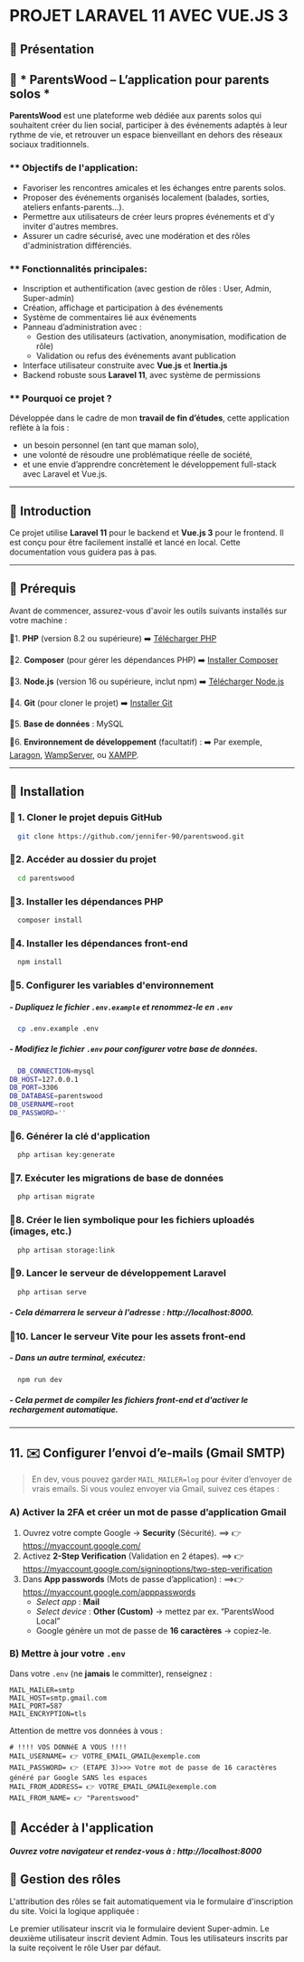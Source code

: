# PROJET LARAVEL 11 AVEC VUE.JS 3

## 🔵 Présentation

## 🌳 * ParentsWood – L’application pour parents solos *

**ParentsWood** est une plateforme web dédiée aux parents solos qui souhaitent créer du lien social, participer à des événements adaptés à leur rythme de vie, et retrouver un espace bienveillant en dehors des réseaux sociaux traditionnels.

### ** Objectifs de l'application:

- Favoriser les rencontres amicales et les échanges entre parents solos.
- Proposer des événements organisés localement (balades, sorties, ateliers enfants-parents...).
- Permettre aux utilisateurs de créer leurs propres événements et d’y inviter d'autres membres.
- Assurer un cadre sécurisé, avec une modération et des rôles d'administration différenciés.

### ** Fonctionnalités principales:

- Inscription et authentification (avec gestion de rôles : User, Admin, Super-admin)
- Création, affichage et participation à des événements
- Système de commentaires lié aux événements
- Panneau d’administration avec :
    - Gestion des utilisateurs (activation, anonymisation, modification de rôle)
    - Validation ou refus des événements avant publication
- Interface utilisateur construite avec **Vue.js** et **Inertia.js**
- Backend robuste sous **Laravel 11**, avec système de permissions

### ** Pourquoi ce projet ?

Développée dans le cadre de mon **travail de fin d’études**, cette application reflète à la fois :
- un besoin personnel (en tant que maman solo),
- une volonté de résoudre une problématique réelle de société,
- et une envie d’apprendre concrètement le développement full-stack avec Laravel et Vue.js.

---

## 🔵 Introduction

Ce projet utilise **Laravel 11** pour le backend et **Vue.js 3** pour le frontend. Il est conçu pour être facilement
installé et lancé en local. Cette documentation vous guidera pas à pas.

---

## 🔵 Prérequis

Avant de commencer, assurez-vous d'avoir les outils suivants installés sur votre machine :

🔹1. **PHP** (version 8.2 ou supérieure) ➡️ [Télécharger PHP](https://www.php.net/downloads)

🔹2. **Composer** (pour gérer les dépendances PHP) ➡️ [Installer Composer](https://getcomposer.org/download/)

🔹3. **Node.js** (version 16 ou supérieure, inclut npm) ➡️ [Télécharger Node.js](https://nodejs.org/)

🔹4. **Git** (pour cloner le projet) ➡️ [Installer Git](https://git-scm.com/)

🔹5. **Base de données** : MySQL

🔹6. **Environnement de développement** (facultatif) : ➡️ Par
exemple, [Laragon](https://laragon.org/), [WampServer](https://www.wampserver.com/),
ou [XAMPP](https://www.apachefriends.org/index.html).

---

## 🔵 Installation

### 🔹 1. Cloner le projet depuis GitHub

```bash
  git clone https://github.com/jennifer-90/parentswood.git
```

### 🔹2. Accéder au dossier du projet

```bash
  cd parentswood
```

### 🔹3. Installer les dépendances PHP

```bash
  composer install
```

### 🔹4. Installer les dépendances front-end

```bash
  npm install
```

### 🔹5. Configurer les variables d'environnement

##### - Dupliquez le fichier ```.env.example``` et renommez-le en ```.env```

```bash
  cp .env.example .env
```

##### - Modifiez le fichier ```.env``` pour configurer votre base de données.

```bash
  DB_CONNECTION=mysql
DB_HOST=127.0.0.1
DB_PORT=3306
DB_DATABASE=parentswood
DB_USERNAME=root
DB_PASSWORD=''
```

### 🔹6. Générer la clé d'application

```bash
  php artisan key:generate
```

### 🔹7. Exécuter les migrations de base de données

```bash
  php artisan migrate
```

### 🔹8. Créer le lien symbolique pour les fichiers uploadés (images, etc.)
```bash
  php artisan storage:link
```

### 🔹9. Lancer le serveur de développement Laravel

```bash
  php artisan serve
```

##### - Cela démarrera le serveur à l'adresse : http://localhost:8000.

### 🔹10. Lancer le serveur Vite pour les assets front-end

##### - Dans un autre terminal, exécutez:

```bash
  npm run dev
```

##### - Cela permet de compiler les fichiers front-end et d'activer le rechargement automatique.

---


## 11. ✉️ Configurer l’envoi d’e-mails (Gmail SMTP)

> En dev, vous pouvez garder `MAIL_MAILER=log` pour éviter d’envoyer de vrais emails.
> Si vous voulez envoyer via Gmail, suivez ces étapes :

### A) Activer la 2FA et créer un mot de passe d’application Gmail
1) Ouvrez votre compte Google → **Security** (Sécurité). 
==> 👉 https://myaccount.google.com/
2) Activez **2-Step Verification** (Validation en 2 étapes). ==> 👉 https://myaccount.google.com/signinoptions/two-step-verification
3) Dans **App passwords** (Mots de passe d’application) : ==>👉  https://myaccount.google.com/apppasswords
    - *Select app* : **Mail**
    - *Select device* : **Other (Custom)** → mettez par ex. “ParentsWood Local”
    - Google génère un mot de passe de **16 caractères** → copiez-le.

### B) Mettre à jour votre `.env`
Dans votre `.env` (ne **jamais** le committer), renseignez :


```
MAIL_MAILER=smtp
MAIL_HOST=smtp.gmail.com
MAIL_PORT=587
MAIL_ENCRYPTION=tls
```
Attention de mettre vos données à vous : 
```
# !!!! VOS DONNéE A VOUS !!!!
MAIL_USERNAME= 👉 VOTRE_EMAIL_GMAIL@exemple.com
MAIL_PASSWORD= 👉 (ETAPE 3)>>> Votre mot de passe de 16 caractères généré par Google SANS les espaces
MAIL_FROM_ADDRESS= 👉 VOTRE_EMAIL_GMAIL@exemple.com
MAIL_FROM_NAME= 👉 "Parentswood"
```



## 🔵 Accéder à l'application

##### Ouvrez votre navigateur et rendez-vous à : http://localhost:8000

## 🔵 Gestion des rôles

L'attribution des rôles se fait automatiquement via le formulaire d'inscription du site. Voici la logique appliquée :

Le premier utilisateur inscrit via le formulaire devient Super-admin.
Le deuxième utilisateur inscrit devient Admin.
Tous les utilisateurs inscrits par la suite reçoivent le rôle User par défaut.



